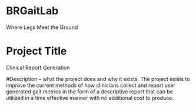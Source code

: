 # BRGaitLab
Where Legs Meet the Ground

# Project Title
Clinical Report Generation 

#Description – what the project does and why it exists.
The project exists to improve the current methods of how clinicians collect and report user generated gait metrics in the form of a descriptive report that can be utilized in a time effective manner with no additional cost to produce. 
